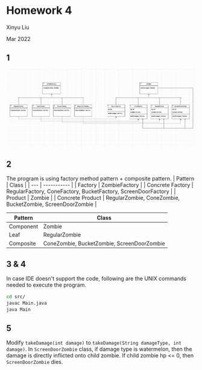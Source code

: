 # Homework 4
Xinyu Liu

Mar 2022

## 1
![class_diagram](./assets/fig1.png)

## 2
The program is using factory method pattern + composite pattern.
| Pattern | Class |
| --- | ----------- |
| Factory | ZombieFactory |
| Concrete Factory | RegularFactory, ConeFactory, BucketFactory, ScreenDoorFactory |
| Product | Zombie |
| Concrete Product | RegularZombie, ConeZombie, BucketZombie, ScreenDoorZombie |

| Pattern | Class |
| --- | ----------- |
| Component | Zombie |
| Leaf | RegularZombie |
| Composite | ConeZombie, BucketZombie, ScreenDoorZombie |

## 3 & 4
In case IDE doesn't support the code, following are the UNIX commands needed to execute the program.
```bash
cd src/
javac Main.java
java Main
```

## 5
Modify `takeDamage(int damage)` to `takeDamage(String damageType, int damage)`. In `ScreenDoorZombie` class, if damage type is watermelon, then the damage is directly inflicted onto child zombie. If child zombie hp <= 0, then `ScreenDoorZombie` dies. 
